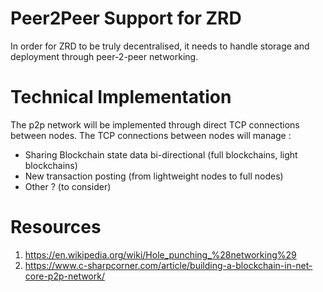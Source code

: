 # Peer2Peer Support for ZRD
In order for ZRD to be truly decentralised, it needs to handle storage and deployment through peer-2-peer networking.

# Technical Implementation
The p2p network will be implemented through direct TCP connections between nodes.
The TCP connections between nodes will manage :
- Sharing Blockchain state data bi-directional (full blockchains, light blockchains)
- New transaction posting (from lightweight nodes to full nodes)
- Other ? (to consider)

# Resources
1. https://en.wikipedia.org/wiki/Hole_punching_%28networking%29
2. https://www.c-sharpcorner.com/article/building-a-blockchain-in-net-core-p2p-network/